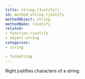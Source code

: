 ```yaml
---
title: string.rJustify()
id: method-string-rjustify
methodObject: string
methodName: rJustify
related:
- function-rjustify
- object-string
categories:
- string

- formatting
---
```


Right justifies characters of a string.

